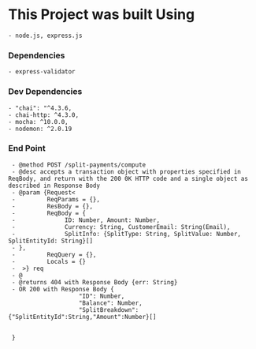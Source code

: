 # This Project was built Using
    - node.js, express.js
### Dependencies
    - express-validator
### Dev Dependencies
    - "chai": "^4.3.6,
    - chai-http: ^4.3.0,
    - mocha: ^10.0.0,
    - nodemon: ^2.0.19

### End Point

     - @method POST /split-payments/compute
     - @desc accepts a transaction object with properties specified in ReqBody, and return with the 200 0K HTTP code and a single object as described in Response Body
     - @param {Request< 
     -         ReqParams = {}, 
     -         ResBody = {},
     -         ReqBody = {
     -              ID: Number, Amount: Number,
     -              Currency: String, CustomerEmail: String(Email),
     -              SplitInfo: {SplitType: String, SplitValue: Number, SplitEntityId: String}[]
     - },
     -         ReqQuery = {},
     -         Locals = {}
     -  >} req 
     - @
     - @returns 404 with Response Body {err: String}
     - OR 200 with Response Body {
                        "ID": Number,
                        "Balance": Number,
                        "SplitBreakdown": {"SplitEntityId":String,"Amount":Number}[]
                            
    
     }